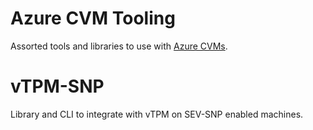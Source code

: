 # Azure CVM Tooling

Assorted tools and libraries to use with [Azure CVMs](https://azure.microsoft.com/en-us/solutions/confidential-compute/).

# vTPM-SNP

Library and CLI to integrate with vTPM on SEV-SNP enabled machines.
